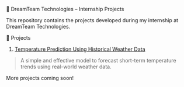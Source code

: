 🚀 DreamTeam Technologies – Internship Projects

This repository contains the projects developed during my internship at DreamTeam Technologies.

📂 Projects

1. [Temperature Prediction Using Historical Weather Data](./temperature-prediction)

> A simple and effective model to forecast short-term temperature trends using real-world weather data.

More projects coming soon!
